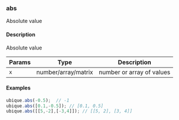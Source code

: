 ### abs
Absolute value


#### Description

Absolute value


|Params|Type|Description
|---------|----|-----------
|`x` | number/array/matrix | number or array of values


#### Examples

```js
ubique.abs(-0.5);  // -1
ubique.abs([0.1,-0.5]); // [0.1, 0.5]
ubique.abs([[5,-2],[-3,4]]); // [[5, 2], [3, 4]]
```


